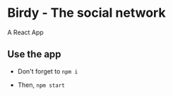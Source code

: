 # Birdy - The social network

A React App

## Use the app

- Don't forget to `npm i`

- Then, `npm start`
